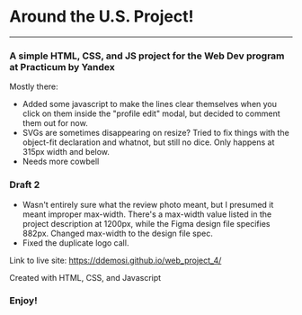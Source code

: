 # Around the U.S. Project!
--------------------------------
### A simple HTML, CSS, and JS project for the Web Dev program at Practicum by Yandex

Mostly there:
* Added some javascript to make the lines clear themselves when you click on them inside the "profile edit" modal, but decided to comment them out for now.
* SVGs are sometimes disappearing on resize? Tried to fix things with the object-fit declaration and whatnot, but still no dice. Only happens at 315px width and below.
* Needs more cowbell

### Draft 2
* Wasn't entirely sure what the review photo meant, but I presumed it meant improper max-width. There's a max-width value listed in the project description at 1200px, while the Figma design file specifies 882px. Changed max-width to the design file spec.
* Fixed the duplicate logo call.


Link to live site:
https://ddemosi.github.io/web_project_4/

Created with HTML, CSS, and Javascript

### Enjoy!
